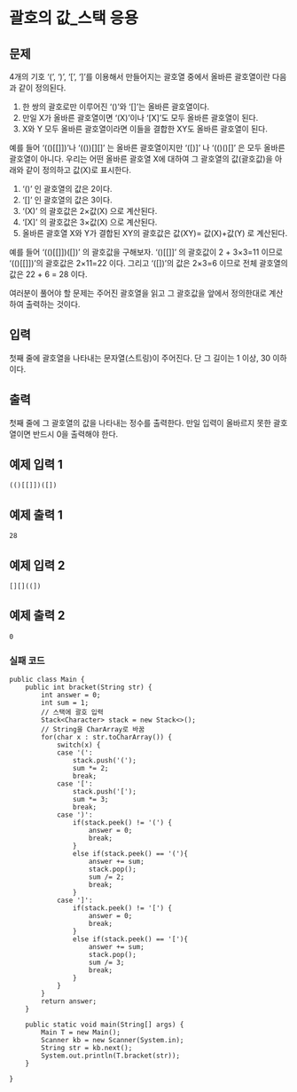 # 괄호의 값_스택 응용



## 문제

4개의 기호 ‘(’, ‘)’, ‘[’, ‘]’를 이용해서 만들어지는 괄호열 중에서 올바른 괄호열이란 다음과 같이 정의된다.

1. 한 쌍의 괄호로만 이루어진 ‘()’와 ‘[]’는 올바른 괄호열이다. 
2. 만일 X가 올바른 괄호열이면 ‘(X)’이나 ‘[X]’도 모두 올바른 괄호열이 된다. 
3. X와 Y 모두 올바른 괄호열이라면 이들을 결합한 XY도 올바른 괄호열이 된다.

예를 들어 ‘(()[[]])’나 ‘(())[][]’ 는 올바른 괄호열이지만 ‘([)]’ 나 ‘(()()[]’ 은 모두 올바른 괄호열이 아니다. 우리는 어떤 올바른 괄호열 X에 대하여 그 괄호열의 값(괄호값)을 아래와 같이 정의하고 값(X)로 표시한다. 

1. ‘()’ 인 괄호열의 값은 2이다.
2. ‘[]’ 인 괄호열의 값은 3이다.
3. ‘(X)’ 의 괄호값은 2×값(X) 으로 계산된다.
4. ‘[X]’ 의 괄호값은 3×값(X) 으로 계산된다.
5. 올바른 괄호열 X와 Y가 결합된 XY의 괄호값은 값(XY)= 값(X)+값(Y) 로 계산된다.

예를 들어 ‘(()[[]])([])’ 의 괄호값을 구해보자. ‘()[[]]’ 의 괄호값이 2 + 3×3=11 이므로 ‘(()[[]])’의 괄호값은 2×11=22 이다. 그리고 ‘([])’의 값은 2×3=6 이므로 전체 괄호열의 값은 22 + 6 = 28 이다.

여러분이 풀어야 할 문제는 주어진 괄호열을 읽고 그 괄호값을 앞에서 정의한대로 계산하여 출력하는 것이다. 

## 입력

첫째 줄에 괄호열을 나타내는 문자열(스트링)이 주어진다. 단 그 길이는 1 이상, 30 이하이다.

## 출력

첫째 줄에 그 괄호열의 값을 나타내는 정수를 출력한다. 만일 입력이 올바르지 못한 괄호열이면 반드시 0을 출력해야 한다. 

## 예제 입력 1 

```
(()[[]])([])
```

## 예제 출력 1 

```
28
```

## 예제 입력 2 

```
[][]((])
```

## 예제 출력 2 

```
0
```



### 실패 코드

```
public class Main {
	public int bracket(String str) {
		int answer = 0;
		int sum = 1;
		// 스택에 괄호 입력
		Stack<Character> stack = new Stack<>();
		// String을 CharArray로 바꿈
		for(char x : str.toCharArray()) {
			switch(x) {
			case '(':
				stack.push('(');
				sum *= 2;
				break;
			case '[':
				stack.push('[');
				sum *= 3;
				break;	
			case ')':
				if(stack.peek() != '(') {
					answer = 0;
					break;
				}
				else if(stack.peek() == '('){
					answer += sum;
					stack.pop();
					sum /= 2;
					break;
				}
			case ']':
				if(stack.peek() != '[') {
					answer = 0;
					break;
				}
				else if(stack.peek() == '['){
					answer += sum;
					stack.pop();
					sum /= 3;
					break;
				}	
			}	
		}
		return answer;
	}

	public static void main(String[] args) {
		Main T = new Main();
		Scanner kb = new Scanner(System.in);
		String str = kb.next();
		System.out.println(T.bracket(str));
	}

}
```



